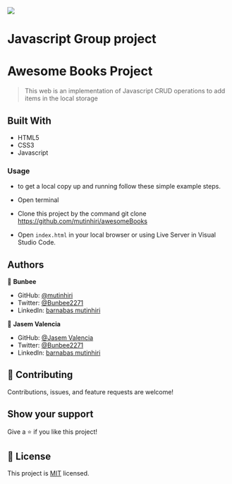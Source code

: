 ![](https://img.shields.io/badge/Microverse-blueviolet)

# Javascript Group project

# Awesome Books Project

>This web is an implementation of Javascript CRUD operations to add items in the local storage 
>
## Built With

- HTML5
- CSS3
- Javascript

### Usage

 - to get a local copy up and running follow these simple example steps.

- Open terminal

- Clone this project by the command git clone https://github.com/mutinhiri/awesomeBooks

- Open `index.html` in your local browser or using Live Server in Visual Studio Code.


## Authors

👤 **Bunbee**

- GitHub: [@mutinhiri](https://github.com/mutinhiri)
- Twitter: [@Bunbee2271](https://twitter.com/@Bunbee2271)
- LinkedIn: [barnabas mutinhiri](https://linkedin.com/in/bunbee)


👤 **Jasem Valencia**

- GitHub: [@Jasem Valencia](https://github.com/JasemDuncan)
- Twitter: [@Bunbee2271](https://twitter.com/@Bunbee2271)
- LinkedIn: [barnabas mutinhiri](https://linkedin.com/in/bunbee)

## 🤝 Contributing

Contributions, issues, and feature requests are welcome!


## Show your support

Give a ⭐️ if you like this project!

## 📝 License

This project is [MIT](./MIT.md) licensed.